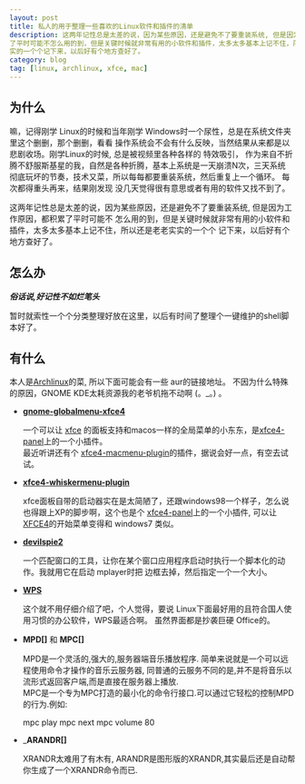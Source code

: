 ```yaml
---
layout: post
title: 私人的用于整理一些喜欢的Linux软件和插件的清单
description: 这两年记性总是太差的说，因为某些原因，还是避免不了要重装系统, 但是因为工作原因，都积累
了平时可能不怎么用的到，但是关键时候就非常有用的小软件和插件，太多太多基本上记不住，所以还是老老实
实的一个个记下来，以后好有个地方查好了。
category: blog
tag: [linux, archlinux, xfce, mac]
---
```


为什么
------
嘛，记得刚学 Linux的时候和当年刚学 Windows时一个尿性，总是在系统文件夹里这个删删，那个删删，看看
操作系统会不会有什么反映，当然结果从来都是以悲剧收场。刚学Linux的时候, 总是被视频里各种各样的
特效吸引， 作为来自不折腾不舒服斯基星的我，自然是各种折腾，基本上系统是一天崩溃N次，三天系统
彻底玩坏的节奏，技术又菜，所以每每都要重装系统，然后重复上一个循环。 每次都得重头再来，结果刚发现
没几天觉得很有意思或者有用的软件又找不到了。

这两年记性总是太差的说，因为某些原因，还是避免不了要重装系统, 但是因为工作原因，都积累了平时可能不
怎么用的到，但是关键时候就非常有用的小软件和插件，太多太多基本上记不住，所以还是老老实实的一个个
记下来，以后好有个地方查好了。

怎么办
------
***俗话说,好记性不如烂笔头***

暂时就索性一个个分类整理好放在这里，以后有时间了整理个一键维护的shell脚本好了。

有什么
------
本人是[Archlinux][]的菜, 所以下面可能会有一些 aur的链接地址。
不因为什么特殊的原因，GNOME KDE太耗资源我的老爷机拖不动啊 (。_。)  。

+ __[gnome-globalmenu-xfce4][]__
  
  一个可以让 [xfce][xfce4] 的面板支持和macos一样的全局菜单的小东东，是[xfce4-panel][xfce4]上的一个小插件。  
  最近听讲还有个 [xfce4-macmenu-plugin][]的插件，据说会好一点，有空去试试。

+ __[xfce4-whiskermenu-plugin][]__

  xfce面板自带的启动器实在是太简陋了，还跟windows98一个样子，怎么说也得跟上XP的脚步啊，这个也是个
  [xfce4-panel][xfce4]上的一个小插件, 可以让 [XFCE4][xfce4]的开始菜单变得和 windows7 类似。

+ __[devilspie2][]__

  一个匹配窗口的工具，让你在某个窗口应用程序启动时执行一个脚本化的动作。我就用它在启动 mplayer时把
  边框去掉，然后指定一个一个大小。

+ __[WPS][]__

  这个就不用仔细介绍了吧，个人觉得，要说 Linux下面最好用的且符合国人使用习惯的办公软件，WPS最适合啊。
  虽然界面都是抄袭巨硬 Office的。

+ __MPD[]__ 和 __MPC[]__

  MPD是一个灵活的,强大的,服务器端音乐播放程序. 简单来说就是一个可以远程使用命令才操作的音乐云服务器,
  同普通的云服务不同的是,并不是将音乐以流形式返回客户端,而是直接在服务器上播放.  
  MPC是一个专为MPC打造的最小化的命令行接口.可以通过它轻松的控制MPD的行为.例如:
    
    mpc play
    mpc next
    mpc volume 80

+ ___ARANDR[]__
 
  XRANDR太难用了有木有, ARANDR是图形版的XRANDR,其实最后还是自动帮你生成了一个XRANDR命令而已.


[archlinux]: http://www.archlinux.org/ "Archlinux"
[xfce4]: http://www.xfce.org/ "XFCE4"
[gnome-globalmenu-xfce4]: http://code.google.com/p/gnome2-globalmenu/ "XFCE4 panel globalmenu"
[xfce4-macmenu-plugin]: https://aur.archlinux.org/packages/xfce4-macmenu-plugin
[xfce4-whiskermenu-plugin]: http://gottcode.org/xfce4-whiskermenu-plugin/ "XFCE4 start"
[devilspie2]: http://www.gusnan.se/devilspie2/ "devilspie2"
[WPS]: http://www.wps.com/ "WPS"
[MPD]: http://www.musicpd.org/ "mpd"
[MPC]: http://www.musicpd.org/clients/mpc/ "mpc"

